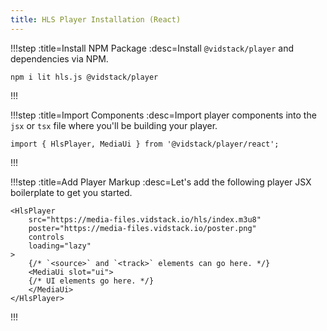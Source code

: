 ```yaml
---
title: HLS Player Installation (React)
---
```


!!!step :title=Install NPM Package :desc=Install `@vidstack/player` and dependencies via NPM.

```bash:copy
npm i lit hls.js @vidstack/player
```

!!!

!!!step :title=Import Components :desc=Import player components into the `jsx` or `tsx` file where you'll be building your player.

```js:copy
import { HlsPlayer, MediaUi } from '@vidstack/player/react';
```

!!!

!!!step :title=Add Player Markup :desc=Let's add the following player JSX boilerplate to get you started.

```jsx:copy
<HlsPlayer
	src="https://media-files.vidstack.io/hls/index.m3u8"
	poster="https://media-files.vidstack.io/poster.png"
	controls
	loading="lazy"
>
	{/* `<source>` and `<track>` elements can go here. */}
	<MediaUi slot="ui">
  	{/* UI elements go here. */}
	</MediaUi>
</HlsPlayer>
```

!!!
